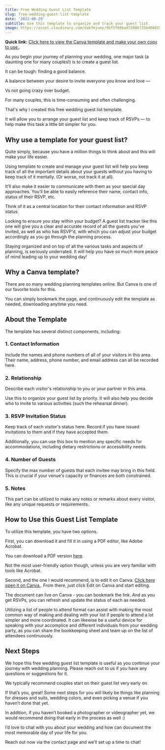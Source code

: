 ```yaml
---
title: Free Wedding Guest List Template
slug: free-wedding-guest-list-template
date: '2022-08-29'
subtitle: Use this template to organize and track your guest list.
image: https://asset.cloudinary.com/dakfmjumy/9bf5f09bad72006735b40b815c0a71a7
---
```


**Quick link:** [Click here to view the Canva template and make your own copy to use.](https://www.canva.com/design/DAFVOP9jSGE/d3oYKPkaPmIZ_0Lt2Lf1Pg/view).

As you begin your journey of planning your wedding, one major task (a daunting one for many couples!) is to create a guest list. 

It can be tough: finding a good balance.

A balance between your desire to invite everyone you know and love —

Vs not going crazy over budget.

For many couples, this is time-consuming and often challenging.

That's why I created this free wedding guest list template.

It will allow you to arrange your guest list and keep track of RSVPs — to help make this task a little bit simpler for you.

## Why use a template for your guest list?

Quite simply, because you have a million things to think about and this will make your life easier.

Using template to create and manage your guest list will help you keep track of all the important details about your guests without you having to keep track of it mentally. (Or worse, not track it at all).

It’ll also make it easier to communicate with them as your special day approaches. You’ll be able to easily reference their name, contact info, status of their RSVP, etc. 

Think of it as a central location for their contact information and RSVP status.

Looking to ensure you stay within your budget? A guest list tracker like this one will give you a clear and accurate record of all the guests you’ve invited, as well as who has RSVP'd, with which you can adjust your budget accordingly as you go through the planning process.

Staying organized and on top of all the various tasks and aspects of planning, is seriously underrated. It will help you have so much more peace of mind leading up to your wedding day!

## Why a Canva template?

There are so many wedding planning templates online. But Canva is one of our favorite tools for this. 

You can simply bookmark the page, and continuously edit the template as needed, downloading anytime you need.

## About the Template

The template has several distinct components, including:

### 1. Contact Information

Include the names and phone numbers of all of your visitors in this area. Their name, address, phone number, and email address can all be recorded here.

### 2. Relationship

Describe each visitor's relationship to you or your partner in this area.
    
Use this to organize your guest list by priority. It will also help you decide who to invite to various activities (such the rehearsal dinner).
    
### 3. RSVP Invitation Status

Keep track of each visitor's status here. Record if you have issued invitations to them and if they have accepted them.

Additionally, you can use this box to mention any specific needs for accommodations, including dietary restrictions or accessibility needs.

### 4. Number of Guests

Specify the max number of guests that each invitee may bring in this field. This is crucial if your venue's capacity or finances are both constrained.

### 5. Notes

This part can be utilized to make any notes or remarks about every visitor, like any unique requests or requirements.

## How to Use this Guest List Template

To utilize this template, you have two options.

First, you can download it and fill it in using a PDF editor, like Adobe Acrobat.

You can download a PDF version [here](https://res.cloudinary.com/dakfmjumy/image/upload/v1668489900/630d2f3e2de75ccb1c8bad2d_Secretariat_Media_-_Wedding_Guest_List_Template_zcnbl4.pdf).

Not the most user-friendly option though, unless you are very familiar with tools like Acrobat.

Second, and the one I would recommend, is to edit it on Canva. [Click here open it on Canva.](https://www.canva.com/design/DAFVOP9jSGE/d3oYKPkaPmIZ_0Lt2Lf1Pg/view). From there, just click Edit on Canva and start editing.

The document can live on Canva - you can bookmark the link. And as you get RSVPs, you can refresh and update the status of each as needed.

Utilizing a list of people to attend format can assist with making the most common way of making and dealing with your list if people to attend a lot simpler and more coordinated. It can likewise be a useful device for speaking with your accomplice and different individuals from your wedding party, as you can share the bookkeeping sheet and team up on the list of attendees continuously.

## Next Steps

We hope this free wedding guest list template is useful as you continue your journey with wedding planning. Please reach out to us if you have any questions or suggestions for it.

We typically recommend couples start on their guest list very early on. 

If that’s you, great! Some next steps for you will likely be things like planning for dresses and suits, wedding colors, and even picking a venue if you haven’t done that yet.

In addition, if you haven’t booked a photographer or videographer yet, we would recommend doing that early in the process as well :) 

I’d love to chat with you about your wedding and how can document the most memorable day of your life for you.

Reach out now via the contact page and we’ll set up a time to chat!
